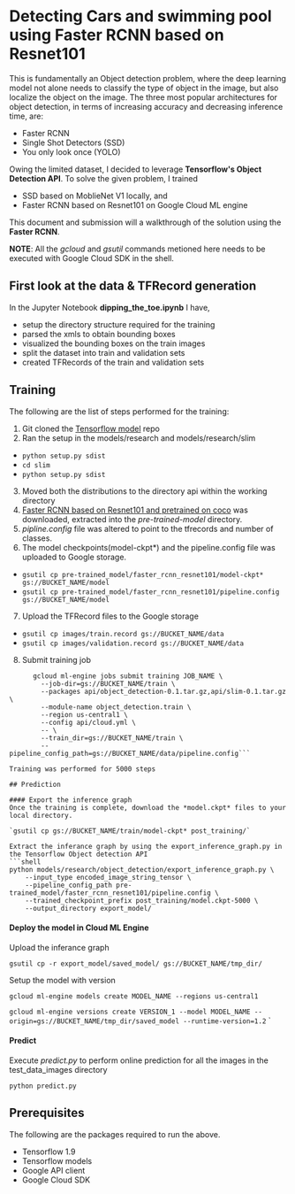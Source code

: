 
# Detecting Cars and swimming pool using Faster RCNN based on Resnet101

This is fundamentally an Object detection problem, where the deep learning model not alone needs to classify the type of object in the image, but also localize the object on the image.
The three most popular architectures for object detection, in terms of increasing accuracy and decreasing inference time, are:
* Faster RCNN
* Single Shot Detectors (SSD)
* You only look once (YOLO)

Owing the limited dataset, I decided to leverage **Tensorflow's Object Detection API**. To solve the given problem, I trained 
* SSD based on MoblieNet V1 locally, and
* Faster RCNN based on Resnet101 on Google Cloud  ML engine

This document and submission will a walkthrough of the solution using the **Faster RCNN**.

**NOTE**: All the *gcloud* and *gsutil* commands metioned here needs to be executed with Google Cloud SDK in the shell.

## First look at the data & TFRecord generation

In the Jupyter Notebook **dipping_the_toe.ipynb** I have,
* setup the directory structure required for the training
* parsed the xmls to obtain bounding boxes
* visualized the bounding boxes on the train images
* split the dataset into train and validation sets
* created TFRecords of the train and validation sets

## Training

The following are the list of steps performed for the training:
1. Git cloned the [Tensorflow model](https://github.com/tensorflow/models) repo
2. Ran the setup in the models/research and models/research/slim
  * `python setup.py sdist`
  * `cd slim`
  * `python setup.py sdist`
3. Moved both the distributions to the directory api within the working directory
4. [Faster RCNN based on Resnet101 and pretrained on coco](http://download.tensorflow.org/models/object_detection/faster_rcnn_resnet101_coco_2018_01_28.tar.gz) was downloaded, extracted into the *pre-trained-model* directory. 
5. *pipline.config* file was altered to point to the tfrecords and number of classes. 
6. The model checkpoints(model-ckpt*) and the pipeline.config file was uploaded to Google storage.
  * `gsutil cp pre-trained_model/faster_rcnn_resnet101/model-ckpt* gs://BUCKET_NAME/model`
  * `gsutil cp pre-trained_model/faster_rcnn_resnet101/pipeline.config gs://BUCKET_NAME/model`
7. Upload the TFRecord files to the Google storage
  * `gsutil cp images/train.record gs://BUCKET_NAME/data`
  * `gsutil cp images/validation.record gs://BUCKET_NAME/data`
8. Submit training job
``` shell
      gcloud ml-engine jobs submit training JOB_NAME \
        --job-dir=gs://BUCKET_NAME/train \
        --packages api/object_detection-0.1.tar.gz,api/slim-0.1.tar.gz \
        --module-name object_detection.train \
        --region us-central1 \
        --config api/cloud.yml \
        -- \
        --train_dir=gs://BUCKET_NAME/train \
        --pipeline_config_path=gs://BUCKET_NAME/data/pipeline.config```

Training was performed for 5000 steps 

## Prediction

#### Export the inference graph
Once the training is complete, download the *model.ckpt* files to your local directory.

`gsutil cp gs://BUCKET_NAME/train/model-ckpt* post_training/`

Extract the inferance graph by using the export_inference_graph.py in the Tensorflow Object detection API
```shell
python models/research/object_detection/export_inference_graph.py \
    --input_type encoded_image_string_tensor \
    --pipeline_config_path pre-trained_model/faster_rcnn_resnet101/pipeline.config \
    --trained_checkpoint_prefix post_training/model.ckpt-5000 \
    --output_directory export_model/
```


#### Deploy the model in Cloud ML Engine
Upload the inferance graph

`gsutil cp -r export_model/saved_model/ gs://BUCKET_NAME/tmp_dir/`

Setup the model with version

`gcloud ml-engine models create MODEL_NAME --regions us-central1`

`gcloud ml-engine versions create VERSION_1 --model MODEL_NAME --origin=gs://BUCKET_NAME/tmp_dir/saved_model --runtime-version=1.2`
`

#### Predict
Execute *predict.py* to perform online prediction for all the images in the test_data_images directory

`python predict.py`

## Prerequisites

The following are the packages required to run the above.
* Tensorflow 1.9
* Tensorflow models
* Google API client
* Google Cloud SDK
